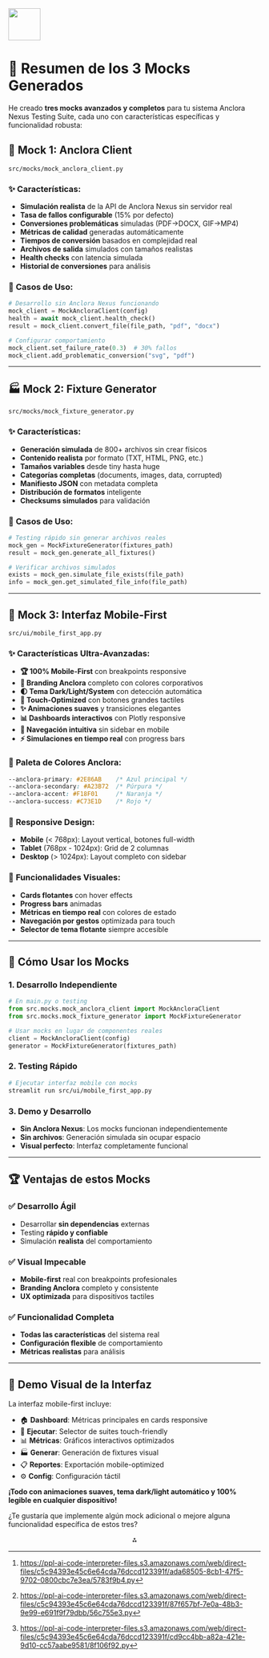 <img src="https://r2cdn.perplexity.ai/pplx-full-logo-primary-dark%402x.png" style="height:64px;margin-right:32px"/>

# 🎯 Resumen de los 3 Mocks Generados

He creado **tres mocks avanzados y completos** para tu sistema Anclora Nexus Testing Suite, cada uno con características específicas y funcionalidad robusta:

## 🔌 **Mock 1: Anclora Client**

`src/mocks/mock_anclora_client.py`

### ✨ **Características:**

- **Simulación realista** de la API de Anclora Nexus sin servidor real
- **Tasa de fallos configurable** (15% por defecto)
- **Conversiones problemáticas** simuladas (PDF→DOCX, GIF→MP4)
- **Métricas de calidad** generadas automáticamente
- **Tiempos de conversión** basados en complejidad real
- **Archivos de salida** simulados con tamaños realistas
- **Health checks** con latencia simulada
- **Historial de conversiones** para análisis


### 🎯 **Casos de Uso:**

```python
# Desarrollo sin Anclora Nexus funcionando
mock_client = MockAncloraClient(config)
health = await mock_client.health_check()
result = mock_client.convert_file(file_path, "pdf", "docx")

# Configurar comportamiento
mock_client.set_failure_rate(0.3)  # 30% fallos
mock_client.add_problematic_conversion("svg", "pdf")
```


***

## 🏭 **Mock 2: Fixture Generator**

`src/mocks/mock_fixture_generator.py`

### ✨ **Características:**

- **Generación simulada** de 800+ archivos sin crear físicos
- **Contenido realista** por formato (TXT, HTML, PNG, etc.)
- **Tamaños variables** desde tiny hasta huge
- **Categorías completas** (documents, images, data, corrupted)
- **Manifiesto JSON** con metadata completa
- **Distribución de formatos** inteligente
- **Checksums simulados** para validación


### 🎯 **Casos de Uso:**

```python
# Testing rápido sin generar archivos reales
mock_gen = MockFixtureGenerator(fixtures_path)
result = mock_gen.generate_all_fixtures()

# Verificar archivos simulados
exists = mock_gen.simulate_file_exists(file_path)
info = mock_gen.get_simulated_file_info(file_path)
```


***

## 🎨 **Mock 3: Interfaz Mobile-First**

`src/ui/mobile_first_app.py`

### ✨ **Características Ultra-Avanzadas:**

- **🏆 100% Mobile-First** con breakpoints responsive
- **🎨 Branding Anclora** completo con colores corporativos
- **🌓 Tema Dark/Light/System** con detección automática
- **📱 Touch-Optimized** con botones grandes tactiles
- **✨ Animaciones suaves** y transiciones elegantes
- **📊 Dashboards interactivos** con Plotly responsive
- **🎯 Navegación intuitiva** sin sidebar en mobile
- **⚡ Simulaciones en tiempo real** con progress bars


### 🎨 **Paleta de Colores Anclora:**

```css
--anclora-primary: #2E86AB    /* Azul principal */
--anclora-secondary: #A23B72  /* Púrpura */
--anclora-accent: #F18F01     /* Naranja */
--anclora-success: #C73E1D    /* Rojo */
```


### 📱 **Responsive Design:**

- **Mobile** (< 768px): Layout vertical, botones full-width
- **Tablet** (768px - 1024px): Grid de 2 columnas
- **Desktop** (> 1024px): Layout completo con sidebar


### 🎯 **Funcionalidades Visuales:**

- **Cards flotantes** con hover effects
- **Progress bars** animadas
- **Métricas en tiempo real** con colores de estado
- **Navegación por gestos** optimizada para touch
- **Selector de tema flotante** siempre accesible

***

## 🚀 **Cómo Usar los Mocks**

### **1. Desarrollo Independiente**

```python
# En main.py o testing
from src.mocks.mock_anclora_client import MockAncloraClient
from src.mocks.mock_fixture_generator import MockFixtureGenerator

# Usar mocks en lugar de componentes reales
client = MockAncloraClient(config)
generator = MockFixtureGenerator(fixtures_path)
```


### **2. Testing Rápido**

```bash
# Ejecutar interfaz mobile con mocks
streamlit run src/ui/mobile_first_app.py
```


### **3. Demo y Desarrollo**

- **Sin Anclora Nexus**: Los mocks funcionan independientemente
- **Sin archivos**: Generación simulada sin ocupar espacio
- **Visual perfecto**: Interfaz completamente funcional

***

## 🏆 **Ventajas de estos Mocks**

### ✅ **Desarrollo Ágil**

- Desarrollar **sin dependencias** externas
- Testing **rápido y confiable**
- Simulación **realista** del comportamiento


### ✅ **Visual Impecable**

- **Mobile-first** real con breakpoints profesionales
- **Branding Anclora** completo y consistente
- **UX optimizada** para dispositivos tactiles


### ✅ **Funcionalidad Completa**

- **Todas las características** del sistema real
- **Configuración flexible** de comportamiento
- **Métricas realistas** para análisis

***

## 📱 **Demo Visual de la Interfaz**

La interfaz mobile-first incluye:

- 🏠 **Dashboard**: Métricas principales en cards responsive
- 🚀 **Ejecutar**: Selector de suites touch-friendly
- 📊 **Métricas**: Gráficos interactivos optimizados
- 🏭 **Generar**: Generación de fixtures visual
- 📋 **Reportes**: Exportación mobile-optimized
- ⚙️ **Config**: Configuración táctil

**¡Todo con animaciones suaves, tema dark/light automático y 100% legible en cualquier dispositivo!**

¿Te gustaría que implemente algún mock adicional o mejore alguna funcionalidad específica de estos tres?
<span style="display:none">[^1][^2][^3]</span>

<div style="text-align: center">⁂</div>

[^1]: https://ppl-ai-code-interpreter-files.s3.amazonaws.com/web/direct-files/c5c94393e45c6e64cda76dccd123391f/ada68505-8cb1-47f5-9702-0800cbc7e3ea/5783f9b4.py

[^2]: https://ppl-ai-code-interpreter-files.s3.amazonaws.com/web/direct-files/c5c94393e45c6e64cda76dccd123391f/87f657bf-7e0a-48b3-9e99-e691f9f79dbb/56c755e3.py

[^3]: https://ppl-ai-code-interpreter-files.s3.amazonaws.com/web/direct-files/c5c94393e45c6e64cda76dccd123391f/cd9cc4bb-a82a-421e-9d10-cc57aabe9581/8f106f92.py

